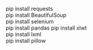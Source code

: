 pip install requests  
pip install BeautifulSoup  
pip install selenium  
pip install pandas
pip install xlwt  
pip install lxml    
pip install pillow  
